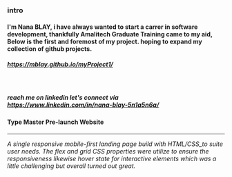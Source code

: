 ### intro
#### I'm Nana BLAY, i have always wanted to start a carrer in software development, thankfully __Amalitech Graduate Training__ came to my aid, Below is the first and foremost of my project. hoping to expand my collection of github projects. 
##### _https://mblay.github.io/myProject1/_ 
<br/>

##### reach me on linkedin let's connect via _https://www.linkedin.com/in/nana-blay-5n1a5n6a/_

#### Type Master Pre-launch Website
-----------------
_A single responsive mobile-first landing page build with HTML/CSS_to suite user needs._
_The flex and grid CSS properties were utilize to ensure the responsiveness likewise hover state for interactive elements which was a little_ _challenging but overall turned out great._
